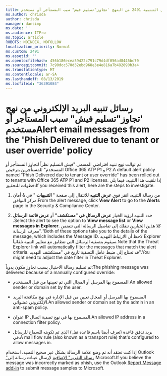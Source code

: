 ```yaml
---
title: رسائل البريد الإلكتروني التنبيه 2491 من النهج 'تجاوز"تسليم فيش" سبب المستأجر أو مستخدم
ms.author: chrisda
author: chrisda
manager: dansimp
ms.date: ''
ms.audience: ITPro
ms.topic: article
ROBOTS: NOINDEX, NOFOLLOW
localization_priority: Normal
ms.custom: 2491
ms.assetid: ''
ms.openlocfilehash: 456b186ecea59422c791c79d4df056ad8446bc70
ms.sourcegitcommit: 7c90dcc570d32ebd968e3e4e816a7b482890b3a4
ms.translationtype: MT
ms.contentlocale: ar-SA
ms.lasthandoff: 08/13/2019
ms.locfileid: "36391084"
---
```

# <a name="alert-email-messages-from-the-phish-delivered-due-to-tenant-or-user-override-policy"></a><span data-ttu-id="5d5b8-102">رسائل تنبيه البريد الإلكتروني من نهج 'تجاوز"تسليم فيش" سبب المستأجر أو مستخدم</span><span class="sxs-lookup"><span data-stu-id="5d5b8-102">Alert email messages from the 'Phish Delivered due to tenant or user override' policy</span></span>

<span data-ttu-id="5d5b8-103">تم توالت نهج تنبيه افتراضي المسمى "فيش التسليم نظراً لتجاوز المستأجر أو المستخدم" للمستأجرين بترخيص Office 365 ATP P1 و P2.</span><span class="sxs-lookup"><span data-stu-id="5d5b8-103">A default alert policy named "Phish Delivered due to tenant or user override" has been rolled out to tenants with Office 365 ATP P1 and P2 licenses.</span></span> <span data-ttu-id="5d5b8-104">إذا تلقيت هذا التنبيه، فيما يلي خطوات للتحقيق:</span><span class="sxs-lookup"><span data-stu-id="5d5b8-104">If you received this alert, here are the steps to investigate:</span></span>

1. <span data-ttu-id="5d5b8-105">من رسالة التنبيه، انقر فوق **عرض التنبيه** للانتقال إلى صفحة " **التنبيهات** " في & أمان مركز التوافق.</span><span class="sxs-lookup"><span data-stu-id="5d5b8-105">From the alert message, click **View Alert** to go to the **Alerts** page in the Security & Compliance Center.</span></span>

2. <span data-ttu-id="5d5b8-106">حدد التنبيه لرؤية الخيار **عرض الرسائل في "مستكشف"** أو **عرض قائمة الرسائل** .</span><span class="sxs-lookup"><span data-stu-id="5d5b8-106">Select the alert to see the option to **View message list** or **View messages in Explorer**.</span></span> <span data-ttu-id="5d5b8-107">كلا هذين الخيارين تنقلك إلى تفاصيل الرسالة التي تتضمن "معرف الرسالة."</span><span class="sxs-lookup"><span data-stu-id="5d5b8-107">Both of these options take you to the details of the message, which includes the Message ID.</span></span> <span data-ttu-id="5d5b8-108">لاحظ أن الارتباط التهديد Explorer سيقوم بتصفية الرسائل التي تتطابق مع معايير التنبيه تلقائياً.</span><span class="sxs-lookup"><span data-stu-id="5d5b8-108">Note that the Threat Explorer link will automatically filter the messages that match the alert criteria.</span></span> <span data-ttu-id="5d5b8-109">قد تحتاج إلى ضبط عامل التصفية تاريخ في "مستكشف التهديد".</span><span class="sxs-lookup"><span data-stu-id="5d5b8-109">You might need to adjust the date filter in Threat Explorer.</span></span>

<span data-ttu-id="5d5b8-110">تم تسليم رسالة الاحتيال بسبب تجاوز مكون يدوياً:</span><span class="sxs-lookup"><span data-stu-id="5d5b8-110">The phishing message was delivered because of a manually configured override:</span></span>

- <span data-ttu-id="5d5b8-111">المسموح بها المرسل أو المجال التي تم تعيينها من قبل المستخدم.</span><span class="sxs-lookup"><span data-stu-id="5d5b8-111">An allowed sender or domain set by the user.</span></span>

- <span data-ttu-id="5d5b8-112">المسموح بها المرسل أو المجال تعيين من قبل الإدارة في نهج مكافحة البريد الإلكتروني عشوائي.</span><span class="sxs-lookup"><span data-stu-id="5d5b8-112">An allowed sender or domain set by the admin in an anti-spam policy.</span></span>

- <span data-ttu-id="5d5b8-113">عنوان IP المسموح بها في نهج تصفية اتصال.</span><span class="sxs-lookup"><span data-stu-id="5d5b8-113">An allowed IP address in a connection filter policy.</span></span>

- <span data-ttu-id="5d5b8-114">بريد تدفق قاعدة (تعرف أيضا باسم قاعدة نقل) الذي تم تكوينه للسماح للرسائل في.</span><span class="sxs-lookup"><span data-stu-id="5d5b8-114">A mail flow rule (also known as a transport rule) that's configured to allow messages in.</span></span>

<span data-ttu-id="5d5b8-115">إذا كنت تعتقد أنه تم وضع علامة الرسالة بشكل غير صحيح التصيد، استخدام Outlook ["رسالة التقرير" الإضافية](https://support.office.com/article/b5caa9f1-cdf3-4443-af8c-ff724ea719d2) لإرسال عينات رسالة إلى Microsoft.</span><span class="sxs-lookup"><span data-stu-id="5d5b8-115">If you believe the message was incorrectly marked as phish, use the Outlook [Report Message add-in](https://support.office.com/article/b5caa9f1-cdf3-4443-af8c-ff724ea719d2) to submit message samples to Microsoft.</span></span>

